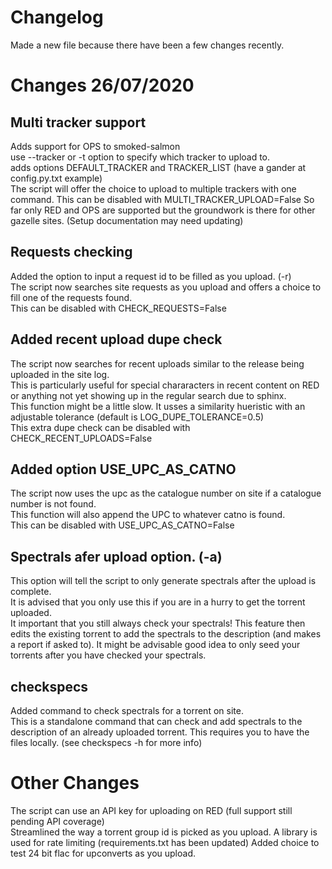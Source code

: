 # Changelog

Made a new file because there have been a few changes recently.
   
# Changes 26/07/2020

## Multi tracker support
Adds support for OPS to smoked-salmon  
use --tracker or -t option to specify which tracker to upload to.  
adds options DEFAULT_TRACKER and TRACKER_LIST (have a gander at config.py.txt example)    
The script will offer the choice to upload to multiple trackers with one command.
This can be disabled with MULTI_TRACKER_UPLOAD=False
So far only RED and OPS are supported but the groundwork is there for other gazelle sites.
(Setup documentation may need updating)    

## Requests checking
Added the option to input a request id to be filled as you upload. (-r)   
The script now searches site requests as you upload and offers a choice to fill one of the requests found.  
This can be disabled with CHECK_REQUESTS=False  

## Added recent upload dupe check
The script now searches for recent uploads similar to the release being uploaded in the site log.  
This is particularly useful for special chararacters in recent content on RED or anything not yet showing up in the regular search due to sphinx.  
This function might be a little slow.
It usses a similarity hueristic with an adjustable tolerance (default is LOG_DUPE_TOLERANCE=0.5)  
This extra dupe check can be disabled with CHECK_RECENT_UPLOADS=False  

## Added option USE_UPC_AS_CATNO
The script now uses the upc as the catalogue number on site if a catalogue number is not found.  
This function will also append the UPC to whatever catno is found.  
This can be disabled with USE_UPC_AS_CATNO=False  

## Spectrals afer upload option. (-a)
This option will tell the script to only generate spectrals after the upload is complete.   
It is advised that you only use this if you are in a hurry to get the torrent uploaded.  
It important that you still always check your spectrals!
This feature then edits the existing torrent to add the spectrals to the description (and makes a report if asked to).
It might be advisable good idea to only seed your torrents after you have checked your spectrals.


## checkspecs
Added command to check spectrals for a torrent on site.  
This is a standalone command that can check and add spectrals to the description of an already uploaded torrent. This requires you to have the files locally.
(see checkspecs -h for more info)  

# Other Changes
The script can use an API key for uploading on RED (full support still pending API coverage)  
Streamlined the way a torrent group id is picked as you upload.
A library is used for rate limiting (requirements.txt has been updated)
Added choice to test 24 bit flac for upconverts as you upload.  


